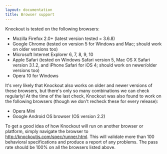 ```yaml
---
layout: documentation
title: Browser support
---
```


Knockout is tested on the following browsers:

 * Mozilla Firefox 2.0+ (latest version tested = 3.6.8)
 * Google Chrome (tested on version 5 for Windows and Mac; should work on older versions too)
 * Microsoft Internet Explorer 6, 7, 8, 9, 10
 * Apple Safari (tested on Windows Safari version 5, Mac OS X Safari version 3.1.2, and iPhone Safari for iOS 4; should work on newer/older versions too)
 * Opera 10 for Windows

It's very likely that Knockout also works on older and newer versions of these browsers, but there's only so many combinations we can check regularly! At the time of the last check, Knockout was also found to work on the following browsers (though we don't recheck these for every release):

 * Opera Mini
 * Google Android OS browser (OS version 2.2)

To get a good idea of how Knockout will run on another browser or platform, simply navigate the browser to http://knockoutjs.com/spec/runner.html. This will validate more than 100 behavioral specifications and produce a report of any problems. The pass rate should be 100% on all the browsers listed above.

